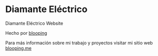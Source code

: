 # Diamante Eléctrico
Diamante Eléctrico Website

Hecho por [blooping](https://blooping.me)

Para más información sobre mi trabajo y proyectos visitar mi sitio web
[blooping.me](https://blooping.me)
